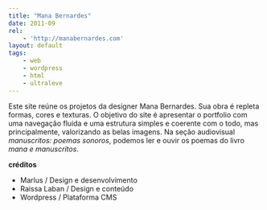 ```yaml
---
title: "Mana Bernardes"
date: 2011-09
rel:
	- 'http://manabernardes.com'
layout: default
tags:
	- web
	- wordpress
	- html
	- ultraleve
---
```


Este site reúne os projetos da designer Mana Bernardes. Sua obra é repleta formas, cores e texturas. O objetivo do site é apresentar o portfolio com uma navegação fluida e uma estrutura simples e coerente com o todo, mas principalmente, valorizando as belas imagens. Na seção audiovisual _manuscritos: poemas sonoros_, podemos ler e ouvir os poemas do livro _mana e manuscritos_.

**créditos**

- Marlus / Design e desenvolvimento
- Raissa Laban / Design e conteúdo
- Wordpress / Plataforma CMS